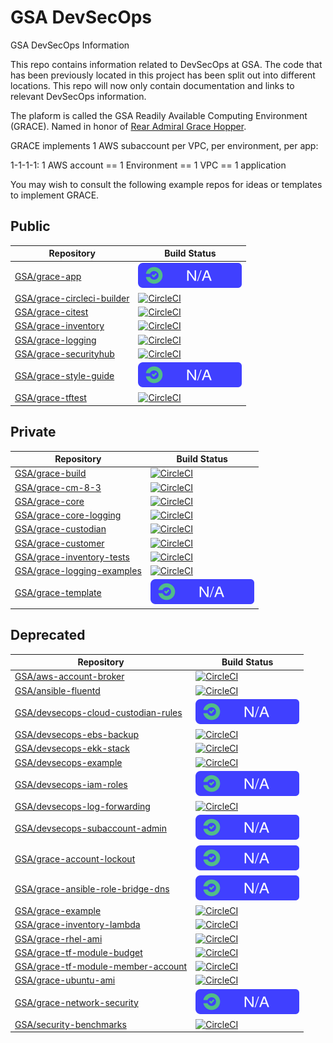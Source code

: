 # GSA DevSecOps

GSA DevSecOps Information

This repo contains information related to DevSecOps at GSA. The code that has been previously located in this project has been split out into different locations. This repo will now only contain documentation and links to relevant DevSecOps information.

The plaform is called the GSA Readily Available Computing Environment (GRACE).
Named in honor of [Rear Admiral Grace Hopper](https://en.wikipedia.org/wiki/Grace_Hopper).

GRACE implements 1 AWS subaccount per VPC, per environment, per app:

1-1-1-1:
1 AWS account == 1 Environment == 1 VPC == 1 application

You may wish to consult the following example repos for ideas or templates to implement GRACE.

## Public ##
| Repository | Build Status |
| ---------- | ------------ |
| [GSA/grace-app](https://github.com/GSA/grace-app) | ![No Builds](images/na.svg) |
| [GSA/grace-circleci-builder](https://github.com/GSA/grace-circleci-builder) | [![CircleCI](https://circleci.com/gh/GSA/grace-circleci-builder.svg?style=svg)](https://circleci.com/gh/GSA/grace-circleci-builder) |
| [GSA/grace-citest](https://github.com/GSA/grace-citest) | [![CircleCI](https://circleci.com/gh/GSA/grace-citest.svg?style=svg)](https://circleci.com/gh/GSA/grace-citest) |
| [GSA/grace-inventory](https://github.com/GSA/grace-inventory) | [![CircleCI](https://circleci.com/gh/GSA/grace-inventory.svg?style=svg)](https://circleci.com/gh/GSA/grace-inventory) |
| [GSA/grace-logging](https://github.com/GSA/grace-logging) | [![CircleCI](https://circleci.com/gh/GSA/grace-logging.svg?style=svg&circle-token=3ba172998300c4ff769a83484c82c8305c8357e7)](https://circleci.com/gh/GSA/grace-logging) |
| [GSA/grace-securityhub](https://github.com/GSA/grace-securityhub) | [![CircleCI](https://circleci.com/gh/GSA/grace-securityhub.svg?style=svg&circle-token=a32c37fff5293d7e05b63616c8644aedb3c04832)](https://circleci.com/gh/GSA/grace-securityhub) |
| [GSA/grace-style-guide](https://github.com/GSA/grace-style-guide) | ![No Builds](images/na.svg) |
| [GSA/grace-tftest](https://github.com/GSA/grace-tftest) | [![CircleCI](https://circleci.com/gh/GSA/grace-tftest.svg?style=svg)](https://circleci.com/gh/GSA/grace-tftest) |

## Private ##
| Repository | Build Status |
| ---------- | ------------ |
| [GSA/grace-build](https://github.com/GSA/grace-build) | [![CircleCI](https://circleci.com/gh/GSA/grace-build.svg?style=svg&circle-token=6b07cc7993c4c038236c25c794e6b7ba334cc83d)](https://circleci.com/gh/GSA/grace-build) |
| [GSA/grace-cm-8-3](https://github.com/GSA/grace-cm-8-3) | [![CircleCI](https://circleci.com/gh/GSA/grace-cm-8-3.svg?style=svg&circle-token=34f81cb9295348a09e3ef7cc7b1366667519f208)](https://circleci.com/gh/GSA/grace-cm-8-3) |
| [GSA/grace-core](https://github.com/GSA/grace-core) | [![CircleCI](https://circleci.com/gh/GSA/grace-core.svg?style=svg&circle-token=d0bdc1c9e646280312a4a8254f7c8d4698c8729f)](https://circleci.com/gh/GSA/grace-core) |
| [GSA/grace-core-logging](https://github.com/GSA/grace-core-logging) | [![CircleCI](https://circleci.com/gh/GSA/grace-core-logging.svg?style=svg&circle-token=fe4919d129e0a79d08448086f540b960a845a4b2)](https://circleci.com/gh/GSA/grace-core-logging) |
| [GSA/grace-custodian](https://github.com/GSA/grace-custodian) | [![CircleCI](https://circleci.com/gh/GSA/grace-custodian.svg?style=svg&circle-token=a99463d5a32501483181c14bc4b058d4e6135c8c)](https://circleci.com/gh/GSA/grace-custodian) |
| [GSA/grace-customer](https://github.com/GSA/grace-customer) | [![CircleCI](https://circleci.com/gh/GSA/grace-customer.svg?style=svg&circle-token=7e53b3a7f13a014a3dabbcd56a6e27120ba1d405)](https://circleci.com/gh/GSA/grace-customer) |
| [GSA/grace-inventory-tests](https://github.com/GSA/grace-inventory-tests) | [![CircleCI](https://circleci.com/gh/GSA/grace-inventory-tests.svg?style=svg&circle-token=f86712ce5167665fe0d4a23d4af4fe7e9a20f7de)](https://circleci.com/gh/GSA/grace-inventory-tests) |
| [GSA/grace-logging-examples](https://github.com/GSA/grace-logging-examples) | [![CircleCI](https://circleci.com/gh/GSA/grace-logging-examples.svg?style=svg&circle-token=7764e93956515e856f81bf9e07d230f36b0b2b5b)](https://circleci.com/gh/GSA/grace-logging-examples) |
| [GSA/grace-template](https://github.com/GSA/grace-template) | ![No Builds](images/na.svg) |

## Deprecated ##
| Repository | Build Status |
| ---------- | ------------ |
| [GSA/aws-account-broker](https://github.com/GSA/aws-account-broker) | [![CircleCI](https://circleci.com/gh/GSA/aws-account-broker.svg?style=svg)](https://circleci.com/gh/GSA/aws-account-broker) |
| [GSA/ansible-fluentd](https://github.com/GSA/ansible-fluentd) | [![CircleCI](https://circleci.com/gh/GSA/ansible-fluentd.svg?style=svg)](https://circleci.com/gh/GSA/ansible-fluentd) |
| [GSA/devsecops-cloud-custodian-rules](https://github.com/GSA/devsecops-cloud-custodian-rules) | ![No Builds](images/na.svg) |
| [GSA/devsecops-ebs-backup](https://github.com/GSA/devsecops-ebs-backup) | [![CircleCI](https://circleci.com/gh/GSA/devsecops-ebs-backup.svg?style=svg)](https://circleci.com/gh/GSA/devsecops-ebs-backup) |
| [GSA/devsecops-ekk-stack](https://github.com/GSA/devsecops-ekk-stack) | [![CircleCI](https://circleci.com/gh/GSA/devsecops-ekk-stack.svg?style=svg)](https://circleci.com/gh/GSA/devsecops-ekk-stack) |
| [GSA/devsecops-example](https://github.com/GSA/devsecops-example) | [![CircleCI](https://circleci.com/gh/GSA/devsecops-example.svg?style=svg)](https://circleci.com/gh/GSA/devsecops-example) |
| [GSA/devsecops-iam-roles](https://github.com/GSA/devsecops-iam-roles) | ![No Builds](images/na.svg) |
| [GSA/devsecops-log-forwarding](https://github.com/GSA/devsecops-log-forwarding) | [![CircleCI](https://circleci.com/gh/GSA/devsecops-log-forwarding.svg?style=svg)](https://circleci.com/gh/GSA/devsecops-log-forwarding) |
| [GSA/devsecops-subaccount-admin](https://github.com/GSA/devsecops-subaccount-admin) | ![No Builds](images/na.svg) |
| [GSA/grace-account-lockout](https://github.com/grace-account-lockout) | ![No Builds](images/na.svg) |
| [GSA/grace-ansible-role-bridge-dns](https://github.com/GSA/grace-ansible-role-bridge-dns) | ![No Builds](images/na.svg) |
| [GSA/grace-example](https://github.com/GSA/grace-example) | [![CircleCI](https://circleci.com/gh/GSA/grace-example.svg?style=svg)](https://circleci.com/gh/GSA/grace-example) |
| [GSA/grace-inventory-lambda](https://github.com/GSA/grace-inventory-lambda) | [![CircleCI](https://circleci.com/gh/GSA/grace-inventory-lambda.svg?style=svg&circle-token=f42001ceadc8013191d56097c18d356b202e706e)](https://circleci.com/gh/GSA/grace-inventory-lambda) |
| [GSA/grace-rhel-ami](https://github.com/GSA/grace-rhel-ami) | [![CircleCI](https://circleci.com/gh/GSA/grace-rhel-ami.svg?style=svg)](https://circleci.com/gh/GSA/grace-rhel-ami) |
| [GSA/grace-tf-module-budget](https://github.com/GSA/grace-tf-module-budget) | [![CircleCI](https://circleci.com/gh/GSA/grace-tf-module-budget.svg?style=svg)](https://circleci.com/gh/GSA/grace-tf-module-budget) |
| [GSA/grace-tf-module-member-account](https://github.com/GSA/grace-tf-module-member-account) | [![CircleCI](https://circleci.com/gh/GSA/grace-tf-module-member-account.svg?style=svg)](https://circleci.com/gh/GSA/grace-tf-module-member-account) |
| [GSA/grace-ubuntu-ami](https://github.com/GSA/grace-ubuntu-ami) | [![CircleCI](https://circleci.com/gh/GSA/grace-ubuntu-ami.svg?style=svg)](https://circleci.com/gh/GSA/grace-ubuntu-ami) |
| [GSA/grace-network-security](https://github.com/GSA/grace-network-security) | ![No Builds](images/na.svg) |
| [GSA/security-benchmarks](https://github.com/GSA/security-benchmarks) | [![CircleCI](https://circleci.com/gh/GSA/security-benchmarks.svg?style=svg)](https://circleci.com/gh/GSA/security-benchmarks) | ![No Builds](images/na.svg) |
